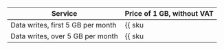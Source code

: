 | Service | Price of 1 GB, without VAT |
| ---- | ---- |
| Data writes, first 5 GB per month | {{ sku|USD|logging.ingested.traffic|string }}  |
| Data writes, over 5 GB per month | {{ sku|USD|logging.ingested.traffic|pricingRate.5|string }} |